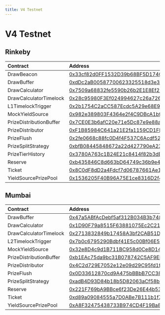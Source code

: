 ```yaml
---
title: V4 Testnet
---
```


# V4 Testnet

## Rinkeby

| Contract | Address | Artifact |
| :--- | :--- | :--- |
| DrawBeacon | [0x33cf82d0FF1532D39b68BF5D174C8DA900894CFa](https://rinkeby.etherscan.io/address/0x33cf82d0FF1532D39b68BF5D174C8DA900894CFa) | [Artifact](https://github.com/pooltogether/v4-testnet/tree/master/deployments/rinkeby/DrawBeacon.json) |
| DrawBuffer | [0xdDc2aB00587700623325518d3e389aA677723DaA](https://rinkeby.etherscan.io/address/0xdDc2aB00587700623325518d3e389aA677723DaA) | [Artifact](https://github.com/pooltogether/v4-testnet/tree/master/deployments/rinkeby/DrawBuffer.json) |
| DrawCalculator | [0x7509a68832fe5590b26b2E1E8Ef2363F83E55cCD](https://rinkeby.etherscan.io/address/0x7509a68832fe5590b26b2E1E8Ef2363F83E55cCD) | [Artifact](https://github.com/pooltogether/v4-testnet/tree/master/deployments/rinkeby/DrawCalculator.json) |
| DrawCalculatorTimelock | [0x28c95980F3Ef024994627c26a726797626659e23](https://rinkeby.etherscan.io/address/0x28c95980F3Ef024994627c26a726797626659e23) | [Artifact](https://github.com/pooltogether/v4-testnet/tree/master/deployments/rinkeby/DrawCalculatorTimelock.json) |
| L1TimelockTrigger | [0x2b1754C2aCC587Ecdc5A29e68E9B8B3336159213](https://rinkeby.etherscan.io/address/0x2b1754C2aCC587Ecdc5A29e68E9B8B3336159213) | [Artifact](https://github.com/pooltogether/v4-testnet/tree/master/deployments/rinkeby/L1TimelockTrigger.json) |
| MockYieldSource | [0x982e389803F4364e2f4C9DBcA1bf08d3bB0d405c](https://rinkeby.etherscan.io/address/0x982e389803F4364e2f4C9DBcA1bf08d3bB0d405c) | [Artifact](https://github.com/pooltogether/v4-testnet/tree/master/deployments/rinkeby/MockYieldSource.json) |
| PrizeDistributionBuffer | [0x7CE0E3b6afC20e71e5Dc87e9e88ae08Ee56907a1](https://rinkeby.etherscan.io/address/0x7CE0E3b6afC20e71e5Dc87e9e88ae08Ee56907a1) | [Artifact](https://github.com/pooltogether/v4-testnet/tree/master/deployments/rinkeby/PrizeDistributionBuffer.json) |
| PrizeDistributor | [0xF1B85984C641a21E2fa1159CD1FD0c1BC9843414](https://rinkeby.etherscan.io/address/0xF1B85984C641a21E2fa1159CD1FD0c1BC9843414) | [Artifact](https://github.com/pooltogether/v4-testnet/tree/master/deployments/rinkeby/PrizeDistributor.json) |
| PrizeFlush | [0x2fe0668c88fc0D4f4F537C6Acdf529e0635a6ef0](https://rinkeby.etherscan.io/address/0x2fe0668c88fc0D4f4F537C6Acdf529e0635a6ef0) | [Artifact](https://github.com/pooltogether/v4-testnet/tree/master/deployments/rinkeby/PrizeFlush.json) |
| PrizeSplitStrategy | [0xbfB08445848672a22d427790eA232e7e686558A5](https://rinkeby.etherscan.io/address/0xbfB08445848672a22d427790eA232e7e686558A5) | [Artifact](https://github.com/pooltogether/v4-testnet/tree/master/deployments/rinkeby/PrizeSplitStrategy.json) |
| PrizeTierHistory | [0x3780A763c1B24E21c8414f82b3dB394566c6C760](https://rinkeby.etherscan.io/address/0x3780A763c1B24E21c8414f82b3dB394566c6C760) | [Artifact](https://github.com/pooltogether/v4-testnet/tree/master/deployments/rinkeby/PrizeTierHistory.json) |
| Reserve | [0xb435846C8d663bD64749c36b9e4bf136D3769ab9](https://rinkeby.etherscan.io/address/0xb435846C8d663bD64749c36b9e4bf136D3769ab9) | [Artifact](https://github.com/pooltogether/v4-testnet/tree/master/deployments/rinkeby/Reserve.json) |
| Ticket | [0x8C0dF8dD2a4Fdcf7d06787661Ae113D11f86549C](https://rinkeby.etherscan.io/address/0x8C0dF8dD2a4Fdcf7d06787661Ae113D11f86549C) | [Artifact](https://github.com/pooltogether/v4-testnet/tree/master/deployments/rinkeby/Ticket.json) |
| YieldSourcePrizePool | [0x1536205F40B96A75E1ce8316D2f47cb1cBD914f9](https://rinkeby.etherscan.io/address/0x1536205F40B96A75E1ce8316D2f47cb1cBD914f9) | [Artifact](https://github.com/pooltogether/v4-testnet/tree/master/deployments/rinkeby/YieldSourcePrizePool.json) |

## Mumbai

| Contract | Address | Artifact |
| :--- | :--- | :--- |
| DrawBuffer | [0x47a5ABfAcDebf5af312B034B3b748935A0259136](https://explorer-mumbai.maticvigil.com/address/0x47a5ABfAcDebf5af312B034B3b748935A0259136) | [Artifact](https://github.com/pooltogether/v4-testnet/tree/master/deployments/mumbai/DrawBuffer.json) |
| DrawCalculator | [0x1D90F79a8515F63881075Ec2C212e18272aD9E38](https://explorer-mumbai.maticvigil.com/address/0x1D90F79a8515F63881075Ec2C212e18272aD9E38) | [Artifact](https://github.com/pooltogether/v4-testnet/tree/master/deployments/mumbai/DrawCalculator.json) |
| DrawCalculatorTimelock | [0x2713832849b17458A3bf2CAB51D60BbA3dde98Ab](https://explorer-mumbai.maticvigil.com/address/0x2713832849b17458A3bf2CAB51D60BbA3dde98Ab) | [Artifact](https://github.com/pooltogether/v4-testnet/tree/master/deployments/mumbai/DrawCalculatorTimelock.json) |
| L2TimelockTrigger | [0x7b0c6795290Bdbf41E5c00Bf06E561c88bcFe7d8](https://explorer-mumbai.maticvigil.com/address/0x7b0c6795290Bdbf41E5c00Bf06E561c88bcFe7d8) | [Artifact](https://github.com/pooltogether/v4-testnet/tree/master/deployments/mumbai/L2TimelockTrigger.json) |
| MockYieldSource | [0x32e8D4c9d1B711BC958d0Ce8D14b41F77Bb03a64](https://explorer-mumbai.maticvigil.com/address/0x32e8D4c9d1B711BC958d0Ce8D14b41F77Bb03a64) | [Artifact](https://github.com/pooltogether/v4-testnet/tree/master/deployments/mumbai/MockYieldSource.json) |
| PrizeDistributionBuffer | [0xb1EAc75da9bc31B078742C5AF9EDe62EFE31299D](https://explorer-mumbai.maticvigil.com/address/0xb1EAc75da9bc31B078742C5AF9EDe62EFE31299D) | [Artifact](https://github.com/pooltogether/v4-testnet/tree/master/deployments/mumbai/PrizeDistributionBuffer.json) |
| PrizeDistributor | [0x4C2d729E7052e12e09d29C95fd1f02Bd7471759e](https://explorer-mumbai.maticvigil.com/address/0x4C2d729E7052e12e09d29C95fd1f02Bd7471759e) | [Artifact](https://github.com/pooltogether/v4-testnet/tree/master/deployments/mumbai/PrizeDistributor.json) |
| PrizeFlush | [0x0D33612870cd9A475bBBbB7CC38fC66680dEcAC5](https://explorer-mumbai.maticvigil.com/address/0x0D33612870cd9A475bBBbB7CC38fC66680dEcAC5) | [Artifact](https://github.com/pooltogether/v4-testnet/tree/master/deployments/mumbai/PrizeFlush.json) |
| PrizeSplitStrategy | [0xadB4D93D84b18b5D82063aCf58b21587c92fdfb5](https://explorer-mumbai.maticvigil.com/address/0xadB4D93D84b18b5D82063aCf58b21587c92fdfb5) | [Artifact](https://github.com/pooltogether/v4-testnet/tree/master/deployments/mumbai/PrizeSplitStrategy.json) |
| Reserve | [0x221F769bA9BBce6f23De26E44b53669004D93994](https://explorer-mumbai.maticvigil.com/address/0x221F769bA9BBce6f23De26E44b53669004D93994) | [Artifact](https://github.com/pooltogether/v4-testnet/tree/master/deployments/mumbai/Reserve.json) |
| Ticket | [0xd89a09084555a7D0ABe7B111b1f78DFEdDd638Be](https://explorer-mumbai.maticvigil.com/address/0xd89a09084555a7D0ABe7B111b1f78DFEdDd638Be) | [Artifact](https://github.com/pooltogether/v4-testnet/tree/master/deployments/mumbai/Ticket.json) |
| YieldSourcePrizePool | [0xA8F32475438733B974CD4F19Ba8f97484EeB95a3](https://explorer-mumbai.maticvigil.com/address/0xA8F32475438733B974CD4F19Ba8f97484EeB95a3) | [Artifact](https://github.com/pooltogether/v4-testnet/tree/master/deployments/mumbai/YieldSourcePrizePool.json) |

